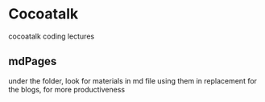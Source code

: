 # Cocoatalk
cocoatalk coding lectures

## mdPages
under the folder, look for materials in md file
using them in replacement for the blogs,
for more productiveness

